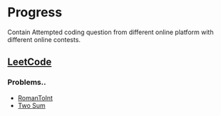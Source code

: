 # Progress
Contain Attempted coding question from different online platform with different online contests.
## [LeetCode](https://leetcode.com/amanchouhan192/)

### Problems..

* [RomanToInt](https://leetcode.com/problems/roman-to-integer/)
* [Two Sum](https://leetcode.com/problems/two-sum/)
